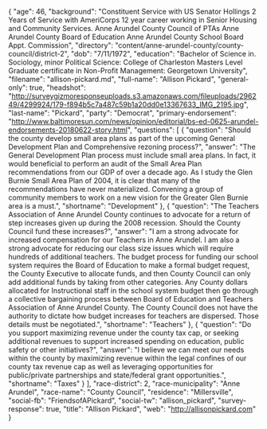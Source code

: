 {
  "age": 46,
  "background": "Constituent Service with US Senator Hollings 2 Years of Service with AmeriCorps 12 year career working in Senior Housing and Community Services. Anne Arundel County Council of PTAs Anne Arundel County Board of Education Anne Arundel County School Board Appt. Commission",
  "directory": "content/anne-arundel-county/county-council/district-2",
  "dob": "7/11/1972",
  "education": "Bachelor of Science in. Sociology, minor Political Science: College of Charleston Masters Level Graduate certificate in Non-Profit Management: Georgetown University",
  "filename": "allison-pickard.md",
  "full-name": "Allison Pickard",
  "general-only": true,
  "headshot": "http://surveygizmoresponseuploads.s3.amazonaws.com/fileuploads/296249/4299924/179-f894b5c7a487c59b1a20dd0e13367633_IMG_2195.jpg",
  "last-name": "Pickard",
  "party": "Democrat",
  "primary-endorsement": "http://www.baltimoresun.com/news/opinion/editorial/bs-ed-0625-arundel-endorsements-20180622-story.html",
  "questions": [
    {
      "question": "Should the county develop small area plans as part of the upcoming General Development Plan and Comprehensive rezoning process?",
      "answer": "The General Development Plan process must include small area plans. In fact, it would beneficial to perform an audit of the Small Area Plan recommendations from our GDP of over a decade ago. As I study the Glen Burnie Small Area Plan of 2004, it is clear that many of the recommendations have never materialized. Convening a group of community members to work on a new vision for the Greater Glen Burnie area is a must.",
      "shortname": "Development"
    },
    {
      "question": "The Teachers Association of Anne Arundel County continues to advocate for a return of step increases given up during the 2008 recession. Should the County Council fund these increases?",
      "answer": "I am a strong advocate for increased compensation for our Teachers in Anne Arundel. I am also a strong advocate for reducing our class size issues which will require hundreds of additional teachers. The budget process for funding our school system requires the Board of Education to make a formal budget request, the County Executive to allocate funds, and then County Council can only add additional funds by taking from other categories. Any County dollars allocated for Instructional staff in the school system budget then go through a collective bargaining process between Board of Education and Teachers Association of Anne Arundel County. The County Council does not have the authority to dictate how budget increases for teachers are dispersed. Those details must be negotiated.",
      "shortname": "Teachers"
    },
    {
      "question": "Do you support maximizing revenue under the county tax cap, or seeking additional revenues to support increased spending on education, public safety or other initiatives?",
      "answer": "I believe we can meet our needs within the county by maximizing revenue within the legal confines of our county tax revenue cap as well as leveraging opportunities for public/private partnerships and state/federal grant opportunities.",
      "shortname": "Taxes"
    }
  ],
  "race-district": 2,
  "race-municipality": "Anne Arundel",
  "race-name": "County Council",
  "residence": "Millersville",
  "social-fb": "FriendsofAPickard",
  "social-tw": "allison_pickard",
  "survey-response": true,
  "title": "Allison Pickard",
  "web": "http://allisonpickard.com"
}

